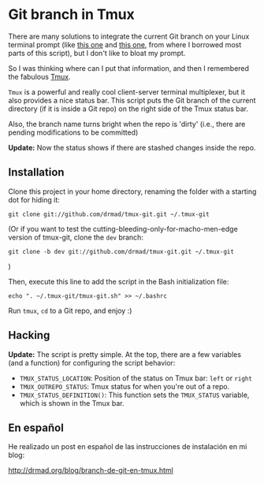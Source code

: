 Git branch in Tmux
==================

There are many solutions to integrate the current Git branch on your Linux terminal
prompt (like [this one][1] and [this one][2], from where I borrowed most parts of
this script), but I don't like to bloat my prompt. 

So I was thinking where can I put that information, and then I remembered the
fabulous [Tmux][2].

`Tmux` is a powerful and really cool client-server terminal multiplexer, but it
also provides a nice status bar. This script puts the Git branch of the current
directory (if it is inside a Git repo) on the right side of the Tmux status bar.

Also, the branch name turns bright when the repo is 'dirty' (i.e., there are 
pending modifications to be committed)

**Update:** Now the status shows if there are stashed changes inside the repo.

## Installation

Clone this project in your home directory, renaming the folder with a starting
dot for hiding it:

    git clone git://github.com/drmad/tmux-git.git ~/.tmux-git
    
(Or if you want to test the cutting-bleeding-only-for-macho-men-edge version of
tmux-git, clone the `dev` branch:

    git clone -b dev git://github.com/drmad/tmux-git.git ~/.tmux-git
    
)
  
Then, execute this line to add the script in the Bash initialization file:

    echo ". ~/.tmux-git/tmux-git.sh" >> ~/.bashrc
  
Run `tmux`, `cd` to a Git repo, and enjoy :)

## Hacking

**Update:** The script is pretty simple. At the top, there are a few variables 
(and a function) for configuring the script behavior:

* `TMUX_STATUS_LOCATION`: Position of the status on Tmux bar: `left` or `right`
* `TMUX_OUTREPO_STATUS`: Tmux status for when you're out of a repo. 
* `TMUX_STATUS_DEFINITION()`: This function sets the `TMUX_STATUS` variable, which
  is shown in the Tmux bar.

## En español

He realizado un post en español de las instrucciones de instalación en mi blog:

http://drmad.org/blog/branch-de-git-en-tmux.html

[1]: https://github.com/jimeh/git-aware-prompt
[2]: http://aaroncrane.co.uk/2009/03/git_branch_prompt/
[3]: http://tmux.sourceforge.net/
